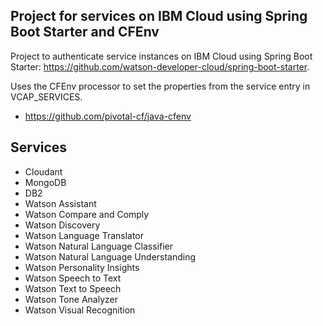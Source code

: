 ## Project for services on IBM Cloud using Spring Boot Starter and CFEnv
Project to authenticate service instances on IBM Cloud using Spring Boot Starter: https://github.com/watson-developer-cloud/spring-boot-starter.

Uses the CFEnv processor to set the properties from the service entry in VCAP_SERVICES.
- https://github.com/pivotal-cf/java-cfenv

## Services
- Cloudant
- MongoDB
- DB2
- Watson Assistant
- Watson Compare and Comply
- Watson Discovery
- Watson Language Translator
- Watson Natural Language Classifier
- Watson Natural Language Understanding
- Watson Personality Insights
- Watson Speech to Text
- Watson Text to Speech
- Watson Tone Analyzer
- Watson Visual Recognition